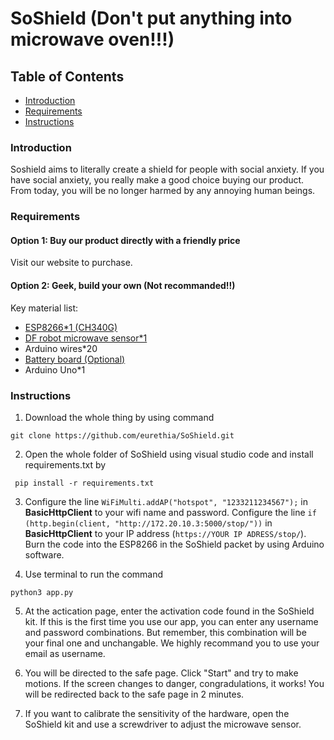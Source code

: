 # SoShield (Don't put anything into microwave oven!!!)

## Table of Contents

- [Introduction](#Introduction)
- [Requirements](#Requirements)
- [Instructions](#Instructions)

### Introduction
Soshield aims to literally create a shield for people with social anxiety. If you have social anxiety, you really make a good choice buying our product. From today, you will be no longer harmed by any annoying human beings. 

### Requirements

#### Option 1: Buy our product directly with a friendly price
Visit our website to purchase.

#### Option 2: Geek, build your own (Not recommanded!!)
Key material list:
- [ESP8266\*1 (CH340G)](https://detail.tmall.com/item.htm?spm=a230r.1.14.16.32d967dfbd0Mvz&id=606082163513&ns=1&abbucket=5)
- [DF robot microwave sensor\*1](https://www.dfrobot.com.cn/goods-1231.html)
- Arduino wires\*20
- [Battery board (Optional)](https://detail.tmall.com/item.htm?spm=a230r.1.14.23.4a26246bT7gXNZ&id=632138891625&ns=1&abbucket=5)
- Arduino Uno\*1


### Instructions
1. Download the whole thing by using command
```
git clone https://github.com/eurethia/SoShield.git
```
2. Open the whole folder of SoShield using visual studio code and install requirements.txt by
 ```
  pip install -r requirements.txt
 ```

3. Configure the line ```WiFiMulti.addAP("hotspot", "1233211234567");``` in <b>BasicHttpClient</b> to your wifi  name and password. Configure the line ```if (http.begin(client, "http://172.20.10.3:5000/stop/"))``` in <b>BasicHttpClient</b> to your IP address (```https://YOUR IP ADRESS/stop/```). Burn the code into the ESP8266 in the SoShield packet by using Arduino software. 

4. Use terminal to run the command
  ```
  python3 app.py
  ```

5. At the actication page, enter the activation code found in the SoShield kit. If this is the first time you use our app, you can enter any username and password combinations. But remember, this combination will be your final one and unchangable. We highly recommand you to use your email as username.

6. You will be directed to the safe page. Click "Start" and try to make motions. If the screen changes to danger, congradulations, it works! You will be redirected back to the safe page in 2 minutes.

7. If you want to calibrate the sensitivity of the hardware, open the SoShield kit and use a screwdriver to adjust the microwave sensor. 
